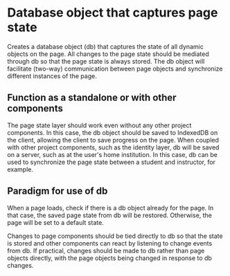 # Database object that captures page state

Creates a database object (db) that captures the state of all dynamic objects on the page.  All changes to the page state should be mediated through db so that the page state is always stored.   The db object will facilitate (two-way) communication between page objects and synchronize different instances of the page.

## Function as a standalone or with other components

The page state layer should work even without any other project components.  In this case, the db object should be saved to IndexedDB on the client, allowing the client to save progress on the page.  When coupled with other project components, such as the identity layer, db will be saved on a server, such as at the user's home institution.  In this case, db can be used to synchronize the page state between a student and instructor, for example.

## Paradigm for use of db

When a page loads, check if there is a db object already for the page.  In that case, the saved page state from db will be restored.  Otherwise, the page will be set to a default state.

Changes to page components should be tied directly to db so that the state is stored and other components can react by listening to change events from db.  If practical, changes should be made to db rather than page objects directly, with the page objects being changed in response to db changes.
